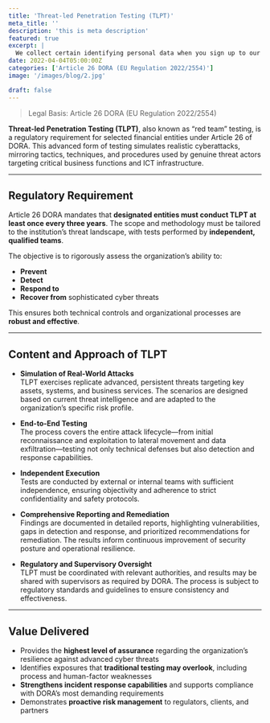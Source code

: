 ```yaml
---
title: 'Threat-led Penetration Testing (TLPT)'
meta_title: ''
description: 'this is meta description'
featured: true
excerpt: |
  We collect certain identifying personal data when you sign up to our Service such as your name, email address, PayPal address
date: 2022-04-04T05:00:00Z
categories: ['Article 26 DORA (EU Regulation 2022/2554)']
image: '/images/blog/2.jpg'

draft: false
---
```


> Legal Basis: Article 26 DORA (EU Regulation 2022/2554)

**Threat-led Penetration Testing (TLPT)**, also known as “red team” testing, is a regulatory requirement for selected financial entities under Article 26 of DORA. This advanced form of testing simulates realistic cyberattacks, mirroring tactics, techniques, and procedures used by genuine threat actors targeting critical business functions and ICT infrastructure.

---

## Regulatory Requirement

Article 26 DORA mandates that **designated entities must conduct TLPT at least once every three years**. The scope and methodology must be tailored to the institution’s threat landscape, with tests performed by **independent, qualified teams**.

The objective is to rigorously assess the organization’s ability to:

- **Prevent**
- **Detect**
- **Respond to**
- **Recover from** sophisticated cyber threats

This ensures both technical controls and organizational processes are **robust and effective**.

---

## Content and Approach of TLPT

- **Simulation of Real-World Attacks**  
  TLPT exercises replicate advanced, persistent threats targeting key assets, systems, and business services. The scenarios are designed based on current threat intelligence and are adapted to the organization’s specific risk profile.

- **End-to-End Testing**  
  The process covers the entire attack lifecycle—from initial reconnaissance and exploitation to lateral movement and data exfiltration—testing not only technical defenses but also detection and response capabilities.

- **Independent Execution**  
  Tests are conducted by external or internal teams with sufficient independence, ensuring objectivity and adherence to strict confidentiality and safety protocols.

- **Comprehensive Reporting and Remediation**  
  Findings are documented in detailed reports, highlighting vulnerabilities, gaps in detection and response, and prioritized recommendations for remediation. The results inform continuous improvement of security posture and operational resilience.

- **Regulatory and Supervisory Oversight**  
  TLPT must be coordinated with relevant authorities, and results may be shared with supervisors as required by DORA. The process is subject to regulatory standards and guidelines to ensure consistency and effectiveness.

---

## Value Delivered

- Provides the **highest level of assurance** regarding the organization’s resilience against advanced cyber threats
- Identifies exposures that **traditional testing may overlook**, including process and human-factor weaknesses
- **Strengthens incident response capabilities** and supports compliance with DORA’s most demanding requirements
- Demonstrates **proactive risk management** to regulators, clients, and partners
